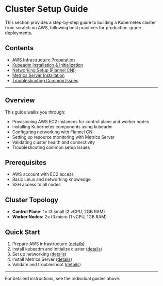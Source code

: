 # Cluster Setup Guide

This section provides a step-by-step guide to building a Kubernetes cluster from scratch on AWS, following best practices for production-grade deployments.

## Contents
- [AWS Infrastructure Preparation](aws-infrastructure.md)
- [Kubeadm Installation & Initialization](kubeadm-installation.md)
- [Networking Setup (Flannel CNI)](networking-setup.md)
- [Metrics Server Installation](metrics-server.md)
- [Troubleshooting Common Issues](troubleshooting.md)

---

## Overview
This guide walks you through:
- Provisioning AWS EC2 instances for control plane and worker nodes
- Installing Kubernetes components using kubeadm
- Configuring networking with Flannel CNI
- Setting up resource monitoring with Metrics Server
- Validating cluster health and connectivity
- Troubleshooting common setup issues

## Prerequisites
- AWS account with EC2 access
- Basic Linux and networking knowledge
- SSH access to all nodes

## Cluster Topology
- **Control Plane:** 1× t3.small (2 vCPU, 2GB RAM)
- **Worker Nodes:** 2× t3.micro (1 vCPU, 1GB RAM)

## Quick Start
1. Prepare AWS infrastructure ([details](aws-infrastructure.md))
2. Install kubeadm and initialize cluster ([details](kubeadm-installation.md))
3. Set up networking ([details](networking-setup.md))
4. Install Metrics Server ([details](metrics-server.md))
5. Validate and troubleshoot ([details](troubleshooting.md))

---

For detailed instructions, see the individual guides above.
